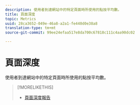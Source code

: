 ```yaml
---
description: 使用者到達網站中的特定頁面時所使用的點按平均數。
title: 頁面深度
topic: Metrics
uuid: 28ca3652-049e-46a8-a2a1-fe440d0e38a8
translation-type: tm+mt
source-git-commit: 99ee24efaa517e8da700c67818c111c4aa90dc02

---
```



# 頁面深度

使用者到達網站中的特定頁面時所使用的點按平均數。

>[!MORELIKETHIS]
>
>* [頁面深度報告](/help/components/c-variables/dimensionslist/reports-page-depth.md)

